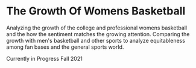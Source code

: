 # The Growth Of Womens Basketball

Analyzing the growth of the college and professional womens basketball and the how the sentiment matches the growing attention. Comparing the growth with men's basketball and other sports to analyze equitableness among fan bases and the general sports world.


Currently in Progress Fall 2021
